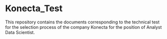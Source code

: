 # Konecta_Test
This repository contains the documents corresponding to the technical test for the selection process of the company Konecta for the position of Analyst Data Scientist.
